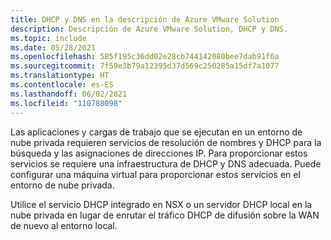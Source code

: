```yaml
---
title: DHCP y DNS en la descripción de Azure VMware Solution
description: Descripción de Azure VMware Solution, DHCP y DNS.
ms.topic: include
ms.date: 05/28/2021
ms.openlocfilehash: 585f195c36dd02e28cb744142080bee7dab91f6a
ms.sourcegitcommit: 7f59e3b79a12395d37d569c250285a15df7a1077
ms.translationtype: HT
ms.contentlocale: es-ES
ms.lasthandoff: 06/02/2021
ms.locfileid: "110788098"
---
```

<!-- Used in tutorial-network-checklist.md and configure-dhcp-azure-vmware-solution.md -->

Las aplicaciones y cargas de trabajo que se ejecutan en un entorno de nube privada requieren servicios de resolución de nombres y DHCP para la búsqueda y las asignaciones de direcciones IP. Para proporcionar estos servicios se requiere una infraestructura de DHCP y DNS adecuada. Puede configurar una máquina virtual para proporcionar estos servicios en el entorno de nube privada.  

Utilice el servicio DHCP integrado en NSX o un servidor DHCP local en la nube privada en lugar de enrutar el tráfico DHCP de difusión sobre la WAN de nuevo al entorno local.
